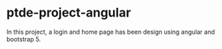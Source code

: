 # ptde-project-angular
In this project, a login and home page has been design using angular and bootstrap 5.
